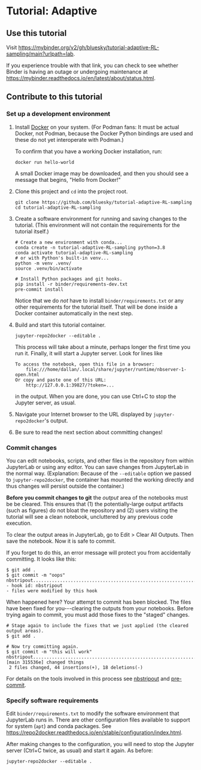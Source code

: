 # Tutorial: Adaptive

## Use this tutorial

Visit https://mybinder.org/v2/gh/bluesky/tutorial-adaptive-RL-sampling/main?urlpath=lab.

If you experience trouble with that link, you can check to see whether Binder is
having an outage or undergoing maintenance at
https://mybinder.readthedocs.io/en/latest/about/status.html.

## Contribute to this tutorial

### Set up a development environment

1. Install [Docker](https://docs.docker.com/get-docker/) on your system. (For
   Podman fans: It must be actual Docker, not Podman, because the Docker Python
   bindings are used and these do not yet interoperate with Podman.)

   To confirm that you have a working Docker installation, run:

   ```
   docker run hello-world
   ```

   A small Docker image may be downloaded, and then you should see a message
   that begins, "Hello from Docker!"

2. Clone this project and `cd` into the project root.

   ```
   git clone https://github.com/bluesky/tutorial-adaptive-RL-sampling
   cd tutorial-adaptive-RL-sampling
   ```

2. Create a software environment for running and saving changes to the
   tutorial. (This environment will not contain the requirements for the
   tutorial itself.)

   ```
   # Create a new environment with conda...
   conda create -n tutorial-adaptive-RL-sampling python=3.8
   conda activate tutorial-adaptive-RL-sampling
   # or with Python's built-in venv...
   python -m venv .venv/
   source .venv/bin/activate
   ```

   ```
   # Install Python packages and git hooks.
   pip install -r binder/requirements-dev.txt
   pre-commit install
   ```

   Notice that we do *not* have to install `binder/requirements.txt` or any
   other requirements for the tutorial itself. That will be done inside
   a Docker container automatically in the next step.

3. Build and start this tutorial container.

   ```
   jupyter-repo2docker --editable .
   ```

   This process will take about a minute, perhaps longer the first time you run it.
   Finally, it will start a Jupyter server. Look for lines like
   ```
   To access the notebook, open this file in a browser:
       file:///home/dallan/.local/share/jupyter/runtime/nbserver-1-open.html
   Or copy and paste one of this URL:
       http://127.0.0.1:39827/?token=...
   ```
   in the output. When you are done, you can use Ctrl+C to stop the Jupyter server, as usual.

4. Navigate your Internet browser to the URL displayed by `jupyter-repo2docker`'s output.

5. Be sure to read the next section about committing changes!

### Commit changes

You can edit notebooks, scripts, and other files in the repository from
within JupyterLab or using any editor. You can save changes from JupyterLab
in the normal way. (Explanation: Because of the `--editable` option we passed
to `jupyter-repo2docker`, the container has mounted the working directly and
thus changes will persist outside the container.)

**Before you commit changes to git** the *output* area of the notebooks must be
be cleared. This ensures that (1) the potentially-large output artifacts
(such as figures) do not bloat the repository and (2) users visiting the
tutorial will see a clean notebook, uncluttered by any previous code
execution.

To clear the output areas in JupyterLab, go to Edit > Clear All Outputs. Then
save the notebook. Now it is safe to commit.

If you forget to do this, an error message will protect you from accidentally
committing. It looks like this:

```
$ git add .
$ git commit -m "oops"
nbstripout...............................................................Failed
- hook id: nbstripout
- files were modified by this hook
```

When happened here? Your attempt to commit has been blocked. The files have
been fixed for you---clearing the outputs from your notebooks. Before trying
again to commit, you must add those fixes to the "staged" changes.

```
# Stage again to include the fixes that we just applied (the cleared output areas).
$ git add .

# Now try committing again.
$ git commit -m "this will work"
nbstripout...............................................................Passed
[main 315536e] changed things
 2 files changed, 44 insertions(+), 18 deletions(-)
```

For details on the tools involved in this process see
[nbstripout](https://github.com/kynan/nbstripout) and
[pre-commit](https://pre-commit.com/).

### Specify software requirements

Edit ``binder/requirements.txt`` to modify the software environment that
JupyterLab runs in. There are other configuration files available to support
for system (`apt`) and conda packages. See
https://repo2docker.readthedocs.io/en/stable/configuration/index.html.

After making changes to the configuration, you will need to stop the
Jupyter server (Ctrl+C twice, as usual) and start it again. As before:

```
jupyter-repo2docker --editable .
```
